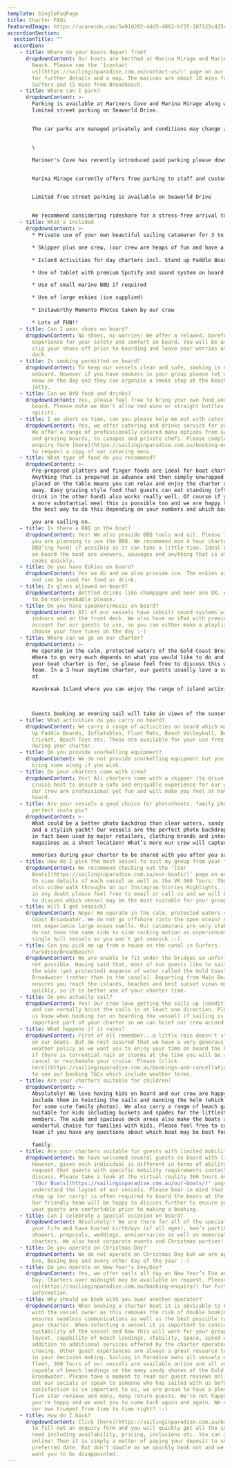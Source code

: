 ```yaml
---
template: SingleFaqPage
title: Charter FAQs
featuredImage: https://ucarecdn.com/5e010282-4dd5-4062-bf35-187125c435c8/
accordionSection:
  sectionTitle: ""
  accordion:
    - title: Where do your boats depart from?
      dropdownContent: Our boats are berthed at Marina Mirage and Mariner’s Cove, Main
        Beach. Please see the '[contact
        us](https://sailinginparadise.com.au/contact-us/)' page on our website
        for further details and a map. The marinas are about 10 mins from
        Surfers and 15 mins from Broadbeach.
    - title: Where can I park?
      dropdownContent: >-
        Parking is available at Mariners Cove and Marina Mirage along with
        limited street parking on Seaworld Drive.  


        The car parks are managed privately and conditions may change at any time so please check the signage at time of parking. 


        \

        M﻿ariner's Cove has recently introduced paid parking please download the app via https://easypark.com.au/en_au


        M﻿arina Mirage currently offers free parking to staff and customers who may be shopping or dining within Marina Mirage.  


        L﻿imited free street parking is available on Seaworld Drive


        W﻿e recommend considering rideshare for a stress-free arrival to your charter.
    - title: What's Included
      dropdownContent: >-
        * Private use of your own beautiful sailing catamaran for 3 to 6 hours

        * Skipper plus one crew, (our crew are heaps of fun and have a laid-back yet professional nature) we promise you will love them. Check out the '[about us](https://sailinginparadise.com.au/about-us/)' page to meet the gang!

        * Island Activities for day charters incl. Stand up Paddle Boards, beach volleyball and splash mats

        * Use of tablet with premium Spotify and sound system on board

        * Use of small marine BBQ if required

        * Use of large eskies (ice supplied)

        * Instaworthy Memento Photos taken by our crew

        * Lots of FUN!!
    - title: Can I wear shoes on board?
      dropdownContent: No shoes, no worries! We offer a relaxed, barefoot sailing
        experience for your safety and comfort on board. You will be asked to
        slip your shoes off prior to boarding and leave your worries at the
        dock.
    - title: Is smoking permitted on board?
      dropdownContent: To keep our vessels clean and safe, smoking is not permitted
        onboard. However if you have smokers in your group please let our crew
        know on the day and they can organise a smoke stop at the beach or
        jetty.
    - title: Can we BYO food and drinks?
      dropdownContent: Yes, please feel free to bring your own food and drinks on
        board. Please note we don’t allow red wine or straight bottles of
        spirits.
    - title: I am short on time, can you please help me out with catering/drinks?
      dropdownContent: Yes, we offer catering and drinks service for your convenience.
        We offer a range of professionally catered menu options from sandwiches
        and grazing boards, to canapes and private chefs. Please complete our
        enquiry form [here](https://sailinginparadise.com.au/booking-enquiry/)
        to request a copy of our catering menu.
    - title: What type of food do you recommend?
      dropdownContent: >-
        Pre-prepared platters and finger foods are ideal for boat charters.
        Anything that is prepared in advance and then simply unwrapped and
        placed on the table means you can relax and enjoy the charter straight
        away. Easy grazing style food that guests can eat standing (often with a
        drink in the other hand) also works really well. Of course if you prefer
        a more substantial meal this is possible too and we are happy to discuss
        the best way to do this depending on your numbers and which boat

        you are sailing on.
    - title: Is there a BBQ on the boat?
      dropdownContent: Yes! We also provide BBQ tools and oil. Please let us know if
        you are planning to use the BBQ. We recommend min 4 hour charter (if
        BBQ’ing food) if possible as it can take a little time. Ideal BBQ foods
        on board the boat are skewers, sausages and anything that is small and
        cooks quickly.
    - title: Do you have Eskies on board?
      dropdownContent: Yes we do and we also provide ice. The eskies are very large
        and can be used for food or drink.
    - title: Is glass allowed on board?
      dropdownContent: Bottled drinks like champagne and beer are OK. Any cups do need
        to be non-breakable please.
    - title: Do you have speakers/music on board?
      dropdownContent: All of our vessels have inbuilt sound systems with speakers
        indoors and on the front deck. We also have an iPad with premium Spotify
        account for our guests to use, so you can either make a playlist or
        choose your fave tunes on the day :-)
    - title: Where can we go on our charter?
      dropdownContent: >-
        We operate in the calm, protected waters of the Gold Coast Broadwater.
        Where to go very much depends on what you would like to do and how long
        your boat charter is for, so please feel free to discuss this with our
        team. In a 3 hour daytime charter, our guests usually love a swim stop
        at

        Wavebreak Island where you can enjoy the range of island activities carried on board. Your skipper is knowledgeable in the local area and will make recommendations based on the conditions on the day. If you don't wish to swim in a 3 hour charter you can instead opt to sail further north along the inside of South Stradbroke Island and see the millionaires mansions at Sovereign Island. It is also often possible to add additional hours when booking your charter to allow extra time to see the sights, swim or enjoy a leisurely lunch on board.



        Guests booking an evening sail will take in views of the sunset over the mountains, this is the most stunning time to be on the water. The city lights of Surfers Paradise, Main Beach and Southport after dark are equally beautiful from the water.
    - title: What activities do you carry on board?
      dropdownContent: We carry a range of activities on board which may include Stand
        Up Paddle Boards, Inflatables, Float Mats, Beach Volleyball, Beach
        Cricket, Beach Toys etc. These are available for your use free of charge
        during your charter.
    - title: Do you provide snorkelling equipment?
      dropdownContent: We do not provide snorkelling equipment but you are welcome to
        bring some along if you wish.
    - title: Do your charters come with crew?
      dropdownContent: Yes! All charters come with a skipper (to drive the vessel) and
        cruise host to ensure a safe and enjoyable experience for our guests.
        Our crew are professional yet fun and will make you feel at home on
        board.
    - title: Are your vessels a good choice for photoshoots, family photos or that
        perfect insta pic?
      dropdownContent: >-
        What could be a better photo backdrop than clear waters, sandy beaches
        and a stylish yacht? Our vessels are the perfect photo backdrop and have
        in fact been used by major retailers, clothing brands and international
        magazines as a shoot location! What’s more our crew will capture photo

        memories during your charter to be shared with you after you sail.
    - title: How do I pick the best vessel to suit my group from your fleet?
      dropdownContent: We recommend checking out the ‘[Our
        Boats](https://sailinginparadise.com.au/our-boats/)’ page on our website
        to view details of each vessel as well as the VR 360 Tours. There are
        also video walk throughs on our Instagram Stories Highlights. If you are
        in any doubt please feel free to email or call us and we will be happy
        to discuss which vessel may be the most suitable for your group.
    - title: Will I get seasick?
      dropdownContent: Nope! We operate in the calm, protected waters of the Gold
        Coast Broadwater. We do not go offshore (into the open ocean) so we do
        not experience large ocean swells. Our catamarans are very stable, and
        do not have the same side to side rocking motion as experienced by
        single hull vessels so you won't get seasick :-).
    - title: Can you pick me up from a house on the canal in Surfers
        Paradise/Broadbeach?
      dropdownContent: We are unable to fit under the bridges so unfortunately this is
        not possible. Having said that, most of our guests like to sail out on
        the wide (yet protected) expanse of water called the Gold Coast
        Broadwater (rather than in the canals). Departing from Main Beach
        ensures you reach the islands, beaches and best sunset views much more
        quickly, so it is better use of your charter time.
    - title: Do you actually sail?
      dropdownContent: Yes! Our crew love getting the sails up (conditions permitting)
        and can normally hoist the sails in at least one direction. Please let
        us know when booking (or on boarding the vessel) if sailing is an
        important part of your charter so we can brief our crew accordingly.
    - title: What happens if it rains?
      dropdownContent: First of all remember...a little rain doesn't stop a great time
        on our boats. But do rest assured that we have a very generous wet
        weather policy as we want you to enjoy your time on board the boat, so
        if there is torrential rain or storms at the time you will be able to
        cancel or reschedule your cruise. Please [click
        here](https://sailinginparadise.com.au/bookings-and-cancellation-policy/)
        to see our booking T&Cs which include weather terms.
    - title: Are your charters suitable for children?
      dropdownContent: >-
        Absolutely! We love having kids on board and our crew are happy to
        include them in hoisting the sails and manning the helm (which can make
        for some cute family photos). We also carry a range of beach games
        suitable for kids including buckets and spades for the littlest family
        members. The wide and spacious deck areas also make the boats a
        wonderful choice for families with kids. Please feel free to contact our
        team if you have any questions about which boat may be best for your

        family.
    - title: Are your charters suitable for guests with limited mobility?
      dropdownContent: We have welcomed several guests on board with limited mobility.
        However, given each individual is different in terms of ability we
        request that guests with specific mobility requirements contact us to
        discuss. Please take a look at the virtual reality 360 tours on the
        '[Our Boats](https://sailinginparadise.com.au/our-boats/)' page to help
        understand the layout of our vessels. Please bear in mind that a big
        step up (or carry) is often required to board the boats at the marina.
        Our friendly team will be happy to discuss further to ensure you and
        your guests are comfortable prior to making a booking.
    - title: Can I celebrate a special occasion on board?
      dropdownContent: Absolutely!! We are there for all of the special occasions in
        your life and have hosted birthdays (of all ages), hen’s parties, baby
        showers, proposals, weddings, anniversaries as well as memorial
        charters. We also host corporate events and Christmas parties!
    - title: Do you operate on Christmas Day?
      dropdownContent: We do not operate on Christmas Day but we are open on Christmas
        Eve, Boxing Day and every other day of the year :-)
    - title: Do you operate on New Year’s Eve/Day?
      dropdownContent: Yes, we offer sails all day on New Year’s Eve and New Year’s
        Day. Charters over midnight may be available on request. Please [contact
        us](https://sailinginparadise.com.au/booking-enquiry/) for further
        information.
    - title: Why should we book with you over another operator?
      dropdownContent: When booking a charter boat it is advisable to book directly
        with the vessel owner as this removes the risk of double bookings and
        ensures seamless communications as well as the best possible rate for
        your charter. When selecting a vessel it is important to consider the
        suitability of the vessel and how this will work for your group (think
        layout, capability of beach landings, stability, space, speed etc), in
        addition to additional services offered by the charter operator and
        crewing. Other guest experiences are always a great resource to assist
        in your decision making. Sailing in Paradise owns all vessels within its
        fleet, 360 Tours of our vessels are available online and all vessels are
        capable of beach landings on the many sandy shores of the Gold Coast
        Broadwater. Please take a moment to read our guest reviews online, check
        out our socials or speak to someone who has sailed with us before. Guest
        satisfaction is so important to us, we are proud to have a plethora of
        five star reviews and many, many return guests. We're not happy unless
        you're happy and we want you to come back again and again. We can blow
        our own trumpet from time to time right? :-)
    - title: How do I book?
      dropdownContent: Click [here](https://sailinginparadise.com.au/booking-enquiry/)
        to fill out an enquiry form and you will quickly get all the info you
        need including availability, pricing, inclusions etc. You can also book
        online! Then it is simply a matter of paying your deposit to secure your
        preferred date. But don't dawdle as we quickly book out and we don't
        want you to be disappointed.
---
```

